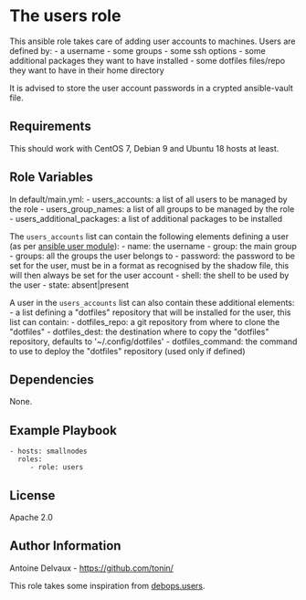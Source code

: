 The users role
==============

This ansible role takes care of adding user accounts to machines.  Users are defined by:
    - a username
    - some groups
    - some ssh options
    - some additional packages they want to have installed
    - some dotfiles files/repo they want to have in their home directory

It is advised to store the user account passwords in a crypted ansible-vault file.

Requirements
------------

This should work with CentOS 7, Debian 9 and Ubuntu 18 hosts at least.

Role Variables
--------------

In default/main.yml:
    - users_accounts: a list of all users to be managed by the role
    - users_group_names: a list of all groups to be managed by the role
    - users_additional_packages: a list of additional packages to be installed

The `users_accounts` list can contain the following elements defining a user (as per [ansible user module][ansible_user]):
    - name: the username
    - group: the main group
    - groups: all the groups the user belongs to
    - password: the password to be set for the user, must be in a format as recognised by the shadow file, this will then always be set for the user account
    - shell: the shell to be used by the user
    - state: absent|present

A user in the `users_accounts` list can also contain these additional elements:
    - a list defining a "dotfiles" repository that will be installed for the user, this list can contain:
        - dotfiles_repo: a git repository from where to clone the "dotfiles"
        - dotfiles_dest: the destination where to copy the "dotfiles" repository, defaults to '~/.config/dotfiles'
        - dotfiles_command: the command to use to deploy the "dotfiles" repository (used only if defined)

Dependencies
------------

None.

Example Playbook
----------------

    - hosts: smallnodes
      roles:
         - role: users

License
-------

Apache 2.0

Author Information
------------------

Antoine Delvaux - https://github.com/tonin/

This role takes some inspiration from [debops.users][debops_users].


[ansible_user]: https://docs.ansible.com/ansible/latest/modules/user_module.html
[debops_users]: https://docs.debops.org/en/latest/ansible/roles/debops.users/index.html

